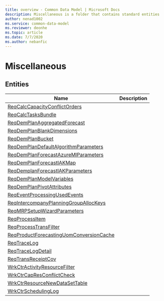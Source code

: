 ```yaml
---
title: overview - Common Data Model | Microsoft Docs
description: Miscellaneous is a folder that contains standard entities related to the Common Data Model.
author: nenad1002
ms.service: common-data-model
ms.reviewer: deonhe
ms.topic: article
ms.date: 7/7/2020
ms.author: nebanfic
---
```


# Miscellaneous


## Entities

|Name|Description|
|---|---|
|[ReqCalcCapacityConflictOrders](ReqCalcCapacityConflictOrders.md)||
|[ReqCalcTasksBundle](ReqCalcTasksBundle.md)||
|[ReqDemPlanAggregatedForecast](ReqDemPlanAggregatedForecast.md)||
|[ReqDemPlanBlankDimensions](ReqDemPlanBlankDimensions.md)||
|[ReqDemPlanBucket](ReqDemPlanBucket.md)||
|[ReqDemPlanDefaultAlgorithmParameters](ReqDemPlanDefaultAlgorithmParameters.md)||
|[ReqDemPlanForecastAzureMlParameters](ReqDemPlanForecastAzureMlParameters.md)||
|[ReqDemPlanForecastIAKMap](ReqDemPlanForecastIAKMap.md)||
|[ReqDemplanForecastIAKParameters](ReqDemplanForecastIAKParameters.md)||
|[ReqDemPlanModelVariables](ReqDemPlanModelVariables.md)||
|[ReqDemPlanPivotAttributes](ReqDemPlanPivotAttributes.md)||
|[ReqEventProcessingUsedEvents](ReqEventProcessingUsedEvents.md)||
|[ReqIntercompanyPlanningGroupAllocKeys](ReqIntercompanyPlanningGroupAllocKeys.md)||
|[ReqMRPSetupWizardParameters](ReqMRPSetupWizardParameters.md)||
|[ReqProcessItem](ReqProcessItem.md)||
|[ReqProcessTransFilter](ReqProcessTransFilter.md)||
|[ReqProductForecastingUomConversionCache](ReqProductForecastingUomConversionCache.md)||
|[ReqTraceLog](ReqTraceLog.md)||
|[ReqTraceLogDetail](ReqTraceLogDetail.md)||
|[ReqTransReceiptCov](ReqTransReceiptCov.md)||
|[WrkCtrActivityResourceFilter](WrkCtrActivityResourceFilter.md)||
|[WrkCtrCapResConflictCheck](WrkCtrCapResConflictCheck.md)||
|[WrkCtrResourceNewDataSetTable](WrkCtrResourceNewDataSetTable.md)||
|[WrkCtrSchedulingLog](WrkCtrSchedulingLog.md)||
